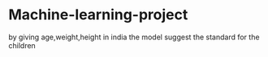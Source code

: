 # Machine-learning-project
by giving age,weight,height in india the model suggest the standard for the children
